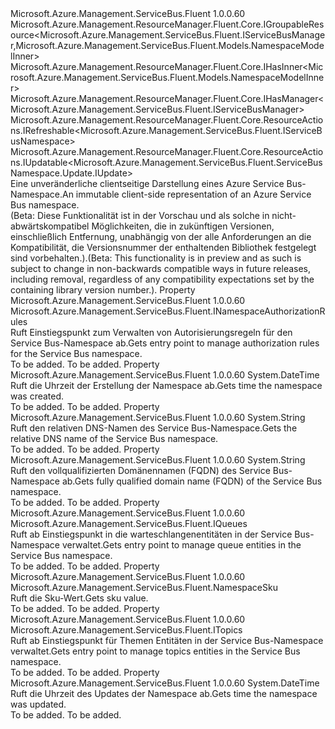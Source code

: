 <Type Name="IServiceBusNamespace" FullName="Microsoft.Azure.Management.ServiceBus.Fluent.IServiceBusNamespace">
  <TypeSignature Language="C#" Value="public interface IServiceBusNamespace : Microsoft.Azure.Management.ResourceManager.Fluent.Core.IGroupableResource&lt;Microsoft.Azure.Management.ServiceBus.Fluent.IServiceBusManager,Microsoft.Azure.Management.ServiceBus.Fluent.Models.NamespaceModelInner&gt;, Microsoft.Azure.Management.ResourceManager.Fluent.Core.IHasInner&lt;Microsoft.Azure.Management.ServiceBus.Fluent.Models.NamespaceModelInner&gt;, Microsoft.Azure.Management.ResourceManager.Fluent.Core.IHasManager&lt;Microsoft.Azure.Management.ServiceBus.Fluent.IServiceBusManager&gt;, Microsoft.Azure.Management.ResourceManager.Fluent.Core.ResourceActions.IRefreshable&lt;Microsoft.Azure.Management.ServiceBus.Fluent.IServiceBusNamespace&gt;, Microsoft.Azure.Management.ResourceManager.Fluent.Core.ResourceActions.IUpdatable&lt;Microsoft.Azure.Management.ServiceBus.Fluent.ServiceBusNamespace.Update.IUpdate&gt;" />
  <TypeSignature Language="ILAsm" Value=".class public interface auto ansi abstract IServiceBusNamespace implements class Microsoft.Azure.Management.ResourceManager.Fluent.Core.IGroupableResource`2&lt;class Microsoft.Azure.Management.ServiceBus.Fluent.IServiceBusManager, class Microsoft.Azure.Management.ServiceBus.Fluent.Models.NamespaceModelInner&gt;, class Microsoft.Azure.Management.ResourceManager.Fluent.Core.IHasId, class Microsoft.Azure.Management.ResourceManager.Fluent.Core.IHasInner`1&lt;class Microsoft.Azure.Management.ServiceBus.Fluent.Models.NamespaceModelInner&gt;, class Microsoft.Azure.Management.ResourceManager.Fluent.Core.IHasManager`1&lt;class Microsoft.Azure.Management.ServiceBus.Fluent.IServiceBusManager&gt;, class Microsoft.Azure.Management.ResourceManager.Fluent.Core.IHasName, class Microsoft.Azure.Management.ResourceManager.Fluent.Core.IHasResourceGroup, class Microsoft.Azure.Management.ResourceManager.Fluent.Core.IResource, class Microsoft.Azure.Management.ResourceManager.Fluent.Core.ResourceActions.IIndexable, class Microsoft.Azure.Management.ResourceManager.Fluent.Core.ResourceActions.IRefreshable`1&lt;class Microsoft.Azure.Management.ServiceBus.Fluent.IServiceBusNamespace&gt;, class Microsoft.Azure.Management.ResourceManager.Fluent.Core.ResourceActions.IUpdatable`1&lt;class Microsoft.Azure.Management.ServiceBus.Fluent.ServiceBusNamespace.Update.IUpdate&gt;" />
  <TypeSignature Language="DocId" Value="T:Microsoft.Azure.Management.ServiceBus.Fluent.IServiceBusNamespace" />
  <TypeSignature Language="VB.NET" Value="Public Interface IServiceBusNamespace&#xA;Implements IGroupableResource(Of IServiceBusManager, NamespaceModelInner), IHasInner(Of NamespaceModelInner), IHasManager(Of IServiceBusManager), IRefreshable(Of IServiceBusNamespace), IUpdatable(Of IUpdate)" />
  <TypeSignature Language="F#" Value="type IServiceBusNamespace = interface&#xA;    interface IGroupableResource&lt;IServiceBusManager, NamespaceModelInner&gt;&#xA;    interface IResource&#xA;    interface IIndexable&#xA;    interface IHasId&#xA;    interface IHasName&#xA;    interface IHasResourceGroup&#xA;    interface IHasManager&lt;IServiceBusManager&gt;&#xA;    interface IHasInner&lt;NamespaceModelInner&gt;&#xA;    interface IRefreshable&lt;IServiceBusNamespace&gt;&#xA;    interface IUpdatable&lt;IUpdate&gt;" />
  <AssemblyInfo>
    <AssemblyName>Microsoft.Azure.Management.ServiceBus.Fluent</AssemblyName>
    <AssemblyVersion>1.0.0.60</AssemblyVersion>
  </AssemblyInfo>
  <Interfaces>
    <Interface>
      <InterfaceName>Microsoft.Azure.Management.ResourceManager.Fluent.Core.IGroupableResource&lt;Microsoft.Azure.Management.ServiceBus.Fluent.IServiceBusManager,Microsoft.Azure.Management.ServiceBus.Fluent.Models.NamespaceModelInner&gt;</InterfaceName>
    </Interface>
    <Interface>
      <InterfaceName>Microsoft.Azure.Management.ResourceManager.Fluent.Core.IHasInner&lt;Microsoft.Azure.Management.ServiceBus.Fluent.Models.NamespaceModelInner&gt;</InterfaceName>
    </Interface>
    <Interface>
      <InterfaceName>Microsoft.Azure.Management.ResourceManager.Fluent.Core.IHasManager&lt;Microsoft.Azure.Management.ServiceBus.Fluent.IServiceBusManager&gt;</InterfaceName>
    </Interface>
    <Interface>
      <InterfaceName>Microsoft.Azure.Management.ResourceManager.Fluent.Core.ResourceActions.IRefreshable&lt;Microsoft.Azure.Management.ServiceBus.Fluent.IServiceBusNamespace&gt;</InterfaceName>
    </Interface>
    <Interface>
      <InterfaceName>Microsoft.Azure.Management.ResourceManager.Fluent.Core.ResourceActions.IUpdatable&lt;Microsoft.Azure.Management.ServiceBus.Fluent.ServiceBusNamespace.Update.IUpdate&gt;</InterfaceName>
    </Interface>
  </Interfaces>
  <Docs>
    <summary>
            <span data-ttu-id="7b3b7-101">Eine unveränderliche clientseitige Darstellung eines Azure Service Bus-Namespace.</span><span class="sxs-lookup"><span data-stu-id="7b3b7-101">An immutable client-side representation of an Azure Service Bus namespace.</span></span>
            </summary>
    <remarks>
            <span data-ttu-id="7b3b7-102">(Beta: Diese Funktionalität ist in der Vorschau und als solche in nicht-abwärtskompatibel Möglichkeiten, die in zukünftigen Versionen, einschließlich Entfernung, unabhängig von der alle Anforderungen an die Kompatibilität, die Versionsnummer der enthaltenden Bibliothek festgelegt sind vorbehalten.).</span><span class="sxs-lookup"><span data-stu-id="7b3b7-102">(Beta: This functionality is in preview and as such is subject to change in non-backwards compatible ways in future releases, including removal, regardless of any compatibility expectations set by the containing library version number.).</span></span>
            </remarks>
  </Docs>
  <Members>
    <Member MemberName="AuthorizationRules">
      <MemberSignature Language="C#" Value="public Microsoft.Azure.Management.ServiceBus.Fluent.INamespaceAuthorizationRules AuthorizationRules { get; }" />
      <MemberSignature Language="ILAsm" Value=".property instance class Microsoft.Azure.Management.ServiceBus.Fluent.INamespaceAuthorizationRules AuthorizationRules" />
      <MemberSignature Language="DocId" Value="P:Microsoft.Azure.Management.ServiceBus.Fluent.IServiceBusNamespace.AuthorizationRules" />
      <MemberSignature Language="VB.NET" Value="Public ReadOnly Property AuthorizationRules As INamespaceAuthorizationRules" />
      <MemberSignature Language="F#" Value="member this.AuthorizationRules : Microsoft.Azure.Management.ServiceBus.Fluent.INamespaceAuthorizationRules" Usage="Microsoft.Azure.Management.ServiceBus.Fluent.IServiceBusNamespace.AuthorizationRules" />
      <MemberType>Property</MemberType>
      <AssemblyInfo>
        <AssemblyName>Microsoft.Azure.Management.ServiceBus.Fluent</AssemblyName>
        <AssemblyVersion>1.0.0.60</AssemblyVersion>
      </AssemblyInfo>
      <ReturnValue>
        <ReturnType>Microsoft.Azure.Management.ServiceBus.Fluent.INamespaceAuthorizationRules</ReturnType>
      </ReturnValue>
      <Docs>
        <summary>
            <span data-ttu-id="7b3b7-103">Ruft Einstiegspunkt zum Verwalten von Autorisierungsregeln für den Service Bus-Namespace ab.</span><span class="sxs-lookup"><span data-stu-id="7b3b7-103">Gets entry point to manage authorization rules for the Service Bus namespace.</span></span>
            </summary>
        <value>To be added.</value>
        <remarks>To be added.</remarks>
      </Docs>
    </Member>
    <Member MemberName="CreatedAt">
      <MemberSignature Language="C#" Value="public DateTime CreatedAt { get; }" />
      <MemberSignature Language="ILAsm" Value=".property instance valuetype System.DateTime CreatedAt" />
      <MemberSignature Language="DocId" Value="P:Microsoft.Azure.Management.ServiceBus.Fluent.IServiceBusNamespace.CreatedAt" />
      <MemberSignature Language="VB.NET" Value="Public ReadOnly Property CreatedAt As DateTime" />
      <MemberSignature Language="F#" Value="member this.CreatedAt : DateTime" Usage="Microsoft.Azure.Management.ServiceBus.Fluent.IServiceBusNamespace.CreatedAt" />
      <MemberType>Property</MemberType>
      <AssemblyInfo>
        <AssemblyName>Microsoft.Azure.Management.ServiceBus.Fluent</AssemblyName>
        <AssemblyVersion>1.0.0.60</AssemblyVersion>
      </AssemblyInfo>
      <ReturnValue>
        <ReturnType>System.DateTime</ReturnType>
      </ReturnValue>
      <Docs>
        <summary>
            <span data-ttu-id="7b3b7-104">Ruft die Uhrzeit der Erstellung der Namespace ab.</span><span class="sxs-lookup"><span data-stu-id="7b3b7-104">Gets time the namespace was created.</span></span>
            </summary>
        <value>To be added.</value>
        <remarks>To be added.</remarks>
      </Docs>
    </Member>
    <Member MemberName="DnsLabel">
      <MemberSignature Language="C#" Value="public string DnsLabel { get; }" />
      <MemberSignature Language="ILAsm" Value=".property instance string DnsLabel" />
      <MemberSignature Language="DocId" Value="P:Microsoft.Azure.Management.ServiceBus.Fluent.IServiceBusNamespace.DnsLabel" />
      <MemberSignature Language="VB.NET" Value="Public ReadOnly Property DnsLabel As String" />
      <MemberSignature Language="F#" Value="member this.DnsLabel : string" Usage="Microsoft.Azure.Management.ServiceBus.Fluent.IServiceBusNamespace.DnsLabel" />
      <MemberType>Property</MemberType>
      <AssemblyInfo>
        <AssemblyName>Microsoft.Azure.Management.ServiceBus.Fluent</AssemblyName>
        <AssemblyVersion>1.0.0.60</AssemblyVersion>
      </AssemblyInfo>
      <ReturnValue>
        <ReturnType>System.String</ReturnType>
      </ReturnValue>
      <Docs>
        <summary>
            <span data-ttu-id="7b3b7-105">Ruft den relativen DNS-Namen des Service Bus-Namespace.</span><span class="sxs-lookup"><span data-stu-id="7b3b7-105">Gets the relative DNS name of the Service Bus namespace.</span></span>
            </summary>
        <value>To be added.</value>
        <remarks>To be added.</remarks>
      </Docs>
    </Member>
    <Member MemberName="Fqdn">
      <MemberSignature Language="C#" Value="public string Fqdn { get; }" />
      <MemberSignature Language="ILAsm" Value=".property instance string Fqdn" />
      <MemberSignature Language="DocId" Value="P:Microsoft.Azure.Management.ServiceBus.Fluent.IServiceBusNamespace.Fqdn" />
      <MemberSignature Language="VB.NET" Value="Public ReadOnly Property Fqdn As String" />
      <MemberSignature Language="F#" Value="member this.Fqdn : string" Usage="Microsoft.Azure.Management.ServiceBus.Fluent.IServiceBusNamespace.Fqdn" />
      <MemberType>Property</MemberType>
      <AssemblyInfo>
        <AssemblyName>Microsoft.Azure.Management.ServiceBus.Fluent</AssemblyName>
        <AssemblyVersion>1.0.0.60</AssemblyVersion>
      </AssemblyInfo>
      <ReturnValue>
        <ReturnType>System.String</ReturnType>
      </ReturnValue>
      <Docs>
        <summary>
            <span data-ttu-id="7b3b7-106">Ruft den vollqualifizierten Domänennamen (FQDN) des Service Bus-Namespace ab.</span><span class="sxs-lookup"><span data-stu-id="7b3b7-106">Gets fully qualified domain name (FQDN) of the Service Bus namespace.</span></span>
            </summary>
        <value>To be added.</value>
        <remarks>To be added.</remarks>
      </Docs>
    </Member>
    <Member MemberName="Queues">
      <MemberSignature Language="C#" Value="public Microsoft.Azure.Management.ServiceBus.Fluent.IQueues Queues { get; }" />
      <MemberSignature Language="ILAsm" Value=".property instance class Microsoft.Azure.Management.ServiceBus.Fluent.IQueues Queues" />
      <MemberSignature Language="DocId" Value="P:Microsoft.Azure.Management.ServiceBus.Fluent.IServiceBusNamespace.Queues" />
      <MemberSignature Language="VB.NET" Value="Public ReadOnly Property Queues As IQueues" />
      <MemberSignature Language="F#" Value="member this.Queues : Microsoft.Azure.Management.ServiceBus.Fluent.IQueues" Usage="Microsoft.Azure.Management.ServiceBus.Fluent.IServiceBusNamespace.Queues" />
      <MemberType>Property</MemberType>
      <AssemblyInfo>
        <AssemblyName>Microsoft.Azure.Management.ServiceBus.Fluent</AssemblyName>
        <AssemblyVersion>1.0.0.60</AssemblyVersion>
      </AssemblyInfo>
      <ReturnValue>
        <ReturnType>Microsoft.Azure.Management.ServiceBus.Fluent.IQueues</ReturnType>
      </ReturnValue>
      <Docs>
        <summary>
            <span data-ttu-id="7b3b7-107">Ruft ab Einstiegspunkt in die warteschlangenentitäten in der Service Bus-Namespace verwaltet.</span><span class="sxs-lookup"><span data-stu-id="7b3b7-107">Gets entry point to manage queue entities in the Service Bus namespace.</span></span>
            </summary>
        <value>To be added.</value>
        <remarks>To be added.</remarks>
      </Docs>
    </Member>
    <Member MemberName="Sku">
      <MemberSignature Language="C#" Value="public Microsoft.Azure.Management.ServiceBus.Fluent.NamespaceSku Sku { get; }" />
      <MemberSignature Language="ILAsm" Value=".property instance class Microsoft.Azure.Management.ServiceBus.Fluent.NamespaceSku Sku" />
      <MemberSignature Language="DocId" Value="P:Microsoft.Azure.Management.ServiceBus.Fluent.IServiceBusNamespace.Sku" />
      <MemberSignature Language="VB.NET" Value="Public ReadOnly Property Sku As NamespaceSku" />
      <MemberSignature Language="F#" Value="member this.Sku : Microsoft.Azure.Management.ServiceBus.Fluent.NamespaceSku" Usage="Microsoft.Azure.Management.ServiceBus.Fluent.IServiceBusNamespace.Sku" />
      <MemberType>Property</MemberType>
      <AssemblyInfo>
        <AssemblyName>Microsoft.Azure.Management.ServiceBus.Fluent</AssemblyName>
        <AssemblyVersion>1.0.0.60</AssemblyVersion>
      </AssemblyInfo>
      <ReturnValue>
        <ReturnType>Microsoft.Azure.Management.ServiceBus.Fluent.NamespaceSku</ReturnType>
      </ReturnValue>
      <Docs>
        <summary>
            <span data-ttu-id="7b3b7-108">Ruft die Sku-Wert.</span><span class="sxs-lookup"><span data-stu-id="7b3b7-108">Gets sku value.</span></span>
            </summary>
        <value>To be added.</value>
        <remarks>To be added.</remarks>
      </Docs>
    </Member>
    <Member MemberName="Topics">
      <MemberSignature Language="C#" Value="public Microsoft.Azure.Management.ServiceBus.Fluent.ITopics Topics { get; }" />
      <MemberSignature Language="ILAsm" Value=".property instance class Microsoft.Azure.Management.ServiceBus.Fluent.ITopics Topics" />
      <MemberSignature Language="DocId" Value="P:Microsoft.Azure.Management.ServiceBus.Fluent.IServiceBusNamespace.Topics" />
      <MemberSignature Language="VB.NET" Value="Public ReadOnly Property Topics As ITopics" />
      <MemberSignature Language="F#" Value="member this.Topics : Microsoft.Azure.Management.ServiceBus.Fluent.ITopics" Usage="Microsoft.Azure.Management.ServiceBus.Fluent.IServiceBusNamespace.Topics" />
      <MemberType>Property</MemberType>
      <AssemblyInfo>
        <AssemblyName>Microsoft.Azure.Management.ServiceBus.Fluent</AssemblyName>
        <AssemblyVersion>1.0.0.60</AssemblyVersion>
      </AssemblyInfo>
      <ReturnValue>
        <ReturnType>Microsoft.Azure.Management.ServiceBus.Fluent.ITopics</ReturnType>
      </ReturnValue>
      <Docs>
        <summary>
            <span data-ttu-id="7b3b7-109">Ruft ab Einstiegspunkt für Themen Entitäten in der Service Bus-Namespace verwaltet.</span><span class="sxs-lookup"><span data-stu-id="7b3b7-109">Gets entry point to manage topics entities in the Service Bus namespace.</span></span>
            </summary>
        <value>To be added.</value>
        <remarks>To be added.</remarks>
      </Docs>
    </Member>
    <Member MemberName="UpdatedAt">
      <MemberSignature Language="C#" Value="public DateTime UpdatedAt { get; }" />
      <MemberSignature Language="ILAsm" Value=".property instance valuetype System.DateTime UpdatedAt" />
      <MemberSignature Language="DocId" Value="P:Microsoft.Azure.Management.ServiceBus.Fluent.IServiceBusNamespace.UpdatedAt" />
      <MemberSignature Language="VB.NET" Value="Public ReadOnly Property UpdatedAt As DateTime" />
      <MemberSignature Language="F#" Value="member this.UpdatedAt : DateTime" Usage="Microsoft.Azure.Management.ServiceBus.Fluent.IServiceBusNamespace.UpdatedAt" />
      <MemberType>Property</MemberType>
      <AssemblyInfo>
        <AssemblyName>Microsoft.Azure.Management.ServiceBus.Fluent</AssemblyName>
        <AssemblyVersion>1.0.0.60</AssemblyVersion>
      </AssemblyInfo>
      <ReturnValue>
        <ReturnType>System.DateTime</ReturnType>
      </ReturnValue>
      <Docs>
        <summary>
            <span data-ttu-id="7b3b7-110">Ruft die Uhrzeit des Updates der Namespace ab.</span><span class="sxs-lookup"><span data-stu-id="7b3b7-110">Gets time the namespace was updated.</span></span>
            </summary>
        <value>To be added.</value>
        <remarks>To be added.</remarks>
      </Docs>
    </Member>
  </Members>
</Type>